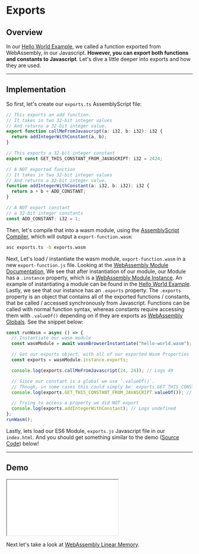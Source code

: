 # Exports

## Overview

In our [Hello World Example](/example-redirect?exampleName=hello-world), we called a function exported from WebAssembly, in our Javascript. **However, you can export both functions and constants to Javascript**. Let's dive a little deeper into exports and how they are used.

---

## Implementation

So first, let's create our `exports.ts` AssemblyScript file:

```typescript
// This exports an add function.
// It takes in two 32-bit integer values
// And returns a 32-bit integer value.
export function callMeFromJavascript(a: i32, b: i32): i32 {
  return addIntegerWithConstant(a, b);
}

// This exports a 32-bit integer constant
export const GET_THIS_CONSTANT_FROM_JAVASCRIPT: i32 = 2424;

// A NOT exported function
// It takes in two 32-bit integer values
// And returns a 32-bit integer value.
function addIntegerWithConstant(a: i32, b: i32): i32 {
  return a + b + ADD_CONSTANT;
}

// A NOT export constant
// a 32-bit integer constants
const ADD_CONSTANT: i32 = 1;
```

Then, let's compile that into a wasm module, using the [AssemblyScript Compiler](https://github.com/AssemblyScript/assemblyscript/wiki/Using-the-compiler), which will output a `export-function.wasm`:

```bash
asc exports.ts -b exports.wasm
```

Next, Let's load / instantiate the wasm module, `export-function.wasm` in a new `export-function.js` file. Looking at the [WebAssembly Module Documentation](https://developer.mozilla.org/en-US/docs/Web/JavaScript/Reference/Global_objects/WebAssembly/Module), We see that after instantiation of our module, our Module has a `.instance` property, which is a [WebAssembly Module Instance](https://developer.mozilla.org/en-US/docs/Web/JavaScript/Reference/Global_objects/WebAssembly/Instance). An example of instantiating a module can be found in the [Hello World Example](/example-redirect?exampleName=hello-world). Lastly, we see that our instance has an `.exports` property. The `.exports` property is an object that contains all of the exported functions / constants, that be called / accessed synchronously from Javascript. Functions can be called with normal function syntax, whereas constants require accessing them with `.valueOf()` depending on if they are exports as [WebAssembly Globals](https://developer.mozilla.org/en-US/docs/Web/JavaScript/Reference/Global_Objects/WebAssembly/Global). See the snippet below:

```javascript
const runWasm = async () => {
  // Instantiate our wasm module
  const wasmModule = await wasmBrowserInstantiate("hello-world.wasm");

  // Get our exports object, with all of our exported Wasm Properties
  const exports = wasmModule.instance.exports;

  console.log(exports.callMeFromJavascript(24, 24)); // Logs 49

  // Since our constant is a global we use `.valueOf()`.
  // Though, in some cases this could simply be: exports.GET_THIS_CONSTANT_FROM_JAVASCRIPT
  console.log(exports.GET_THIS_CONSTANT_FROM_JAVASCRIPT.valueOf()); // Logs 2424

  // Trying to access a property we did NOT export
  console.log(exports.addIntegerWithConstant); // Logs undefined
};
runWasm();
```

Lastly, lets load our ES6 Module, `exports.js` Javascript file in our `index.html`. And you should get something similar to the demo ([Source Code](/source-redirect?path=examples/exports/demo/assemblyscript)) below!

---

## Demo

<iframe src="/examples/exports/demo/assemblyscript/"></iframe>

Next let's take a look at [WebAssembly Linear Memory](/example-redirect?exampleName=webassembly-linear-memory).

